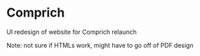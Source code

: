 # Comprich
UI redesign of website for Comprich relaunch

Note: not sure if HTMLs work, might have to go off of PDF design
